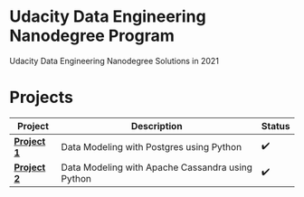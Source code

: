 # Udacity Data Engineering Nanodegree Program

Udacity Data Engineering Nanodegree Solutions in 2021

# Projects

Project | Description | Status
------------ | ------------- | -------------
**[Project 1](Project%201%20-%20Data%20Modeling%20with%20Postgres)**  | Data Modeling with Postgres using Python| :heavy_check_mark:
**[Project 2](Project%202%20-%20Data%20Modeling%20with%20Apache%20Cassandra)**  | Data Modeling with Apache Cassandra using Python | :heavy_check_mark:
